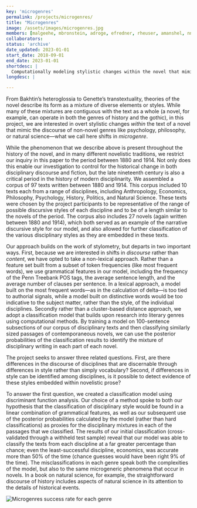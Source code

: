 ```yaml
---
key: 'microgenres'
permalink: /projects/microgenres/
title: "Microgenres"
image: /assets/images/microgenres.jpg
members: [malgeehe, mbronstein, adroge, efredner, rheuser, amanshel, nnomura, jporter, hwalser]
collaborators:
status: 'archive'
date_updated: 2023-01-01
start_date: 2018-09-01
end_date: 2023-01-01
shortdesc: |
  Computationally modeling stylistic changes within the novel that mimic other disciplinary discourses.
longdesc: |

---
```


From Bakhtin’s heteroglossia to Genette’s transtextuality, theories of the novel describe its form as a mixture of diverse elements or styles. While many of these mixtures are contiguous with the text as a whole (a novel, for example, can operate in both the genres of history and the gothic), in this project, we are interested in overt stylistic changes *within* the text of a novel that mimic the discourse of non-novel genres like psychology, philosophy, or natural science—what we call here shifts in *microgenre*.

While the phenomenon that we describe above is present throughout the history of the novel, and in many different novelistic traditions, we restrict our inquiry in this paper to the period between 1880 and 1914. Not only does this enable our investigation to control for the historical change in both disciplinary discourse and fiction, but the late nineteenth century is also a critical period in the history of modern disciplinarity. We assembled a corpus of 97 texts written between 1880 and 1914. This corpus included 10 texts each from a range of disciplines, including Anthropology, Economics, Philosophy, Psychology, History, Politics, and Natural Science. These texts were chosen by the project participants to be representative of the range of possible discursive styles of each discipline and to be of a length similar to the novels of the period. The corpus also includes 27 novels (again written between 1880 and 1914), which both served as an example of the narrative discursive style for our model, and also allowed for further classification of the various disciplinary styles as they are embedded in these texts.

Our approach builds on the work of stylometry, but departs in two important ways. First, because we are interested in shifts in *discourse* rather than *content*, we have opted to take a non-lexical approach. Rather than a feature set built from a subset of token frequencies (like most frequent words), we use grammatical features in our model, including the frequency of the Penn Treebank POS tags, the average sentence length, and the average number of clauses per sentence. In a lexical approach, a model built on the most frequent words—as in the calculation of delta—is too tied to authorial signals, while a model built on distinctive words would be too indicative to the subject matter, rather than the style, of the individual disciplines. Secondly rather than a cluster-based distance approach, we adopt a classification model that builds upon research into literary genres using computational methods. By training a model on 100-sentence subsections of our corpus of disciplinary texts and then classifying similarly sized passages of contemporaneous novels, we can use the posterior probabilities of the classification results to identify the mixture of disciplinary writing in each part of each novel.

The project seeks to answer three related questions. First, are there differences in the discourse of disciplines that are discernable through differences in style rather than simply vocabulary? Second, if differences in style can be identified among disciplines, is it possible to detect evidence of these styles embedded within novelistic prose?

To answer the first question, we created a classification model using discriminant function analysis. Our choice of a method spoke to both our hypothesis that the classification of disciplinary style would be found in a linear combination of grammatical features, as well as our subsequent use of the posterior probabilities calculated by the model (rather than hard classifications) as proxies for the disciplinary mixtures in each of the passages that we classified. The results of our initial classification (cross-validated through a withheld test sample) reveal that our model was able to classify the texts from each discipline at a far greater percentage than chance; even the least-successful discipline, economics, was accurate more than 50% of the time (chance guesses would have been right 9% of the time). The misclassifications in each genre speak both the complexities of the model, but also to the same microgeneric phenomena that occur in novels. In a book on natural science, for example, the straightforward discourse of history includes aspects of natural science in its attention to the details of historical events.

![Microgenres success rate for each genre](/assets/images/microgenres-successrate.jpg)
